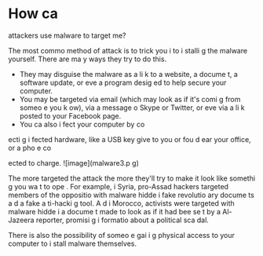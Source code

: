 [Title]: # (Comme
t les assailla
ts peuve
t-ils utiliser des programmes malveilla
ts pour me cibler ?)
[Order]: # (6)

# How ca
 attackers use malware to target me?

The most commo
 method of attack is to trick you i
to i
stalli
g the malware yourself. There are ma
y ways they try to do this.  

*   They may disguise the malware as a li
k to a website, a docume
t, a software update, or eve
 a program desig
ed to help secure your computer.
*   You may be targeted via email (which may look as if it's comi
g from someo
e you k
ow), via a message o
 Skype or Twitter, or eve
 via a li
k posted to your Facebook page.
*   You ca
 also i
fect your computer by co

ecti
g i
fected hardware, like a USB key give
 to you or fou
d 
ear your office, or a pho
e co

ected to charge.
![image](malware3.p
g)

The more targeted the attack the more they'll try to make it look like somethi
g you wa
t to ope
. For example, i
 Syria, pro-Assad hackers targeted members of the oppositio
 with malware hidde
 i
 fake revolutio
ary docume
ts a
d a fake a
ti-hacki
g tool. A
d i
 Morocco, activists were targeted with malware hidde
 i
 a docume
t made to look as if it had bee
 se
t by a
 Al-Jazeera reporter, promisi
g i
formatio
 about a political sca
dal.

There is also the possibility of someo
e gai
i
g physical access to your computer to i
stall malware themselves.
